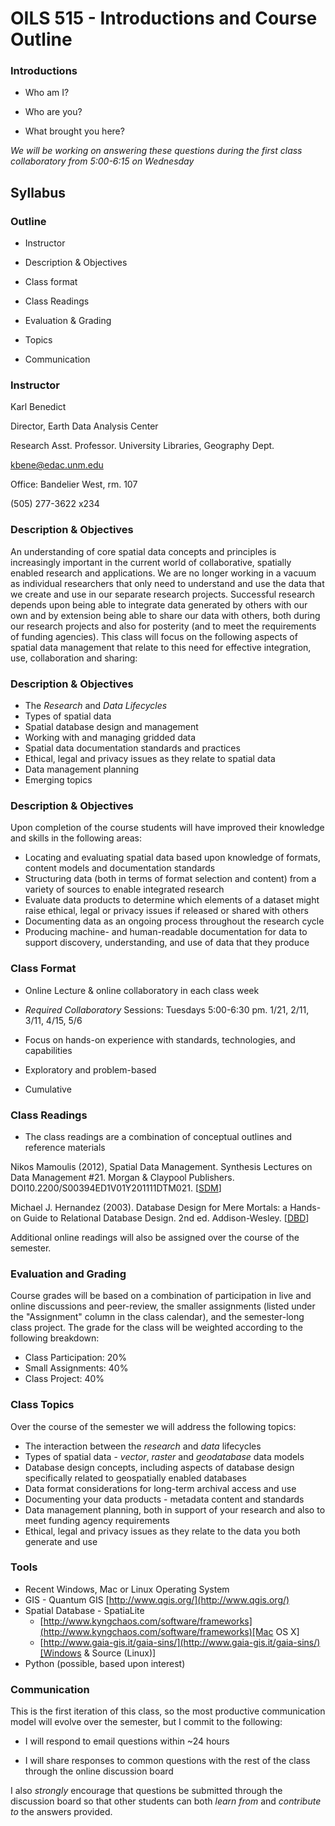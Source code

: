 # OILS 515 - Introductions and Course Outline #

### Introductions ###

* Who am I?

* Who are you?

* What brought you here?

*We will be working on answering these questions during the first class collaboratory from 5:00-6:15 on Wednesday*

## Syllabus ##

### Outline ###

* Instructor

* Description & Objectives

* Class format

* Class Readings

* Evaluation & Grading

* Topics

* Communication

### Instructor ###

Karl Benedict

Director, Earth Data Analysis Center

Research Asst. Professor. University Libraries, Geography Dept.

kbene@edac.unm.edu

Office: Bandelier West, rm. 107

\(505\) 277-3622 x234

### Description & Objectives ###

An understanding of core spatial data concepts and principles is increasingly important in the current world of collaborative, spatially enabled research and applications. We are no longer working in a vacuum as individual researchers that only need to understand and use the data that we create and use in our separate research projects. Successful research depends upon being able to integrate data generated by others with our own and by extension being able to share our data with others, both during our research projects and also for posterity (and to meet the requirements of funding agencies). This class will focus on the following aspects of spatial data management that relate to this need for effective integration, use, collaboration and sharing:

### Description & Objectives ###

* The _Research_ and _Data Lifecycles_
* Types of spatial data
* Spatial database design and management
* Working with and managing gridded data
* Spatial data documentation standards and practices
* Ethical, legal and privacy issues as they relate to spatial data
* Data management planning 
* Emerging topics

### Description & Objectives ###

Upon completion of the course students will have improved their knowledge and skills in the following areas:

* Locating and evaluating spatial data based upon knowledge of formats, content models and documentation standards
* Structuring data (both in terms of format selection and content) from a variety of sources to enable integrated research 
* Evaluate data products to determine which elements of a dataset might raise ethical, legal or privacy issues if released or shared with others
* Documenting data as an ongoing process throughout the research cycle
* Producing machine- and human-readable documentation for data to support discovery, understanding, and use of data that they produce


### Class Format ###

* Online Lecture & online collaboratory in each class week

* *Required Collaboratory* Sessions: Tuesdays 5:00-6:30 pm. 1/21, 2/11, 3/11, 4/15, 5/6

* Focus on hands-on experience with standards, technologies, and capabilities

* Exploratory and problem-based

* Cumulative

### Class Readings ###

* The class readings are a combination of conceptual outlines and reference materials

Nikos Mamoulis (2012), Spatial Data Management. Synthesis Lectures on Data Management #21. Morgan & Claypool Publishers. DOI10.2200/S00394ED1V01Y201111DTM021. [[SDM](http://libproxy.unm.edu/login?url=http://search.ebscohost.com/login.aspx?direct=true&db=cat00503a&AN=unm.b7199537&site=eds-live&scope=site)]

Michael J. Hernandez (2003). Database Design for Mere Mortals: a Hands-on Guide to Relational Database Design. 2nd ed. Addison-Wesley. [[DBD](http://libproxy.unm.edu/login?url=http://search.ebscohost.com/login.aspx?direct=true&db=cat00503a&AN=unm.b3649820&site=eds-live&scope=site)]

Additional online readings will also be assigned over the course of the semester. 


### Evaluation and Grading ###

Course grades will be based on a combination of participation in live and online discussions and peer-review, the smaller assignments (listed under the "Assignment" column in the class calendar), and the semester-long class project. The grade for the class will be weighted according to the following breakdown:

* Class Participation: 20%
* Small Assignments: 40%
* Class Project: 40%


### Class Topics ###

Over the course of the semester we will address the following topics:

* The interaction between the *research* and *data* lifecycles
* Types of spatial data - *vector*, *raster* and *geodatabase* data models
* Database design concepts, including aspects of database design specifically related to geospatially enabled databases
* Data format considerations for long-term archival access and use
* Documenting your data products - metadata content and standards
* Data management planning, both in support of your research and also to meet funding agency requirements
* Ethical, legal and privacy issues as they relate to the data you both generate and use

### Tools ###

* Recent Windows, Mac or Linux Operating System
* GIS - Quantum GIS [http://www.qgis.org/](http://www.qgis.org/)
* Spatial Database - SpatiaLite
	* [http://www.kyngchaos.com/software/frameworks](http://www.kyngchaos.com/software/frameworks)[Mac OS X]
	* [http://www.gaia-gis.it/gaia-sins/](http://www.gaia-gis.it/gaia-sins/)[Windows & Source (Linux)]
* Python (possible, based upon interest)



### Communication ###

This is the first iteration of this class, so the most productive communication model will evolve over the semester, but I commit to the following:

* I will respond to email questions within ~24 hours

* I will share responses to common questions with the rest of the class through the online discussion board

I also *strongly* encourage that questions be submitted through the discussion board so that other students can both *learn from* and *contribute to* the answers provided. 

